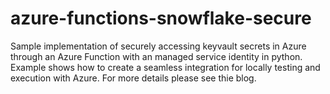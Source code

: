 # azure-functions-snowflake-secure

Sample implementation of securely accessing keyvault secrets in Azure through an Azure Function with an managed service identity in python. Example shows how to create a seamless integration for locally testing and execution with Azure. For more details please see thie blog.
